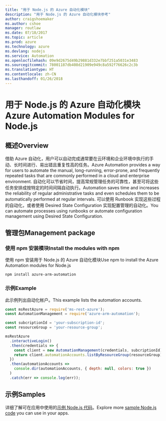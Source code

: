 ```yaml
---
title: "用于 Node.js 的 Azure 自动化模块"
description: "用于 Node.js 的 Azure 自动化模块参考"
author: craigshoemaker
ms.author: cshoe
manager: routlaw
ms.date: 07/18/2017
ms.topic: article
ms.prod: azure
ms.technology: azure
ms.devlang: nodejs
ms.service: Automation
ms.openlocfilehash: 09e9d2675d49b29881d332e7bbf251a5031e3483
ms.sourcegitcommit: 78001187db408d21909e949c8a592f76626c2c3b
ms.translationtype: HT
ms.contentlocale: zh-CN
ms.lasthandoff: 01/26/2018
---
```

# <a name="azure-automation-modules-for-nodejs"></a><span data-ttu-id="1765a-103">用于 Node.js 的 Azure 自动化模块</span><span class="sxs-lookup"><span data-stu-id="1765a-103">Azure Automation Modules for Node.js</span></span>

## <a name="overview"></a><span data-ttu-id="1765a-104">概述</span><span class="sxs-lookup"><span data-stu-id="1765a-104">Overview</span></span>

<span data-ttu-id="1765a-105">借助 Azure 自动化，用户可以自动完成通常要在云环境和企业环境中执行的手动、长时间进行、易出错且重复性高的任务。</span><span class="sxs-lookup"><span data-stu-id="1765a-105">Azure Automation provides a way for users to automate the manual, long-running, error-prone, and frequently repeated tasks that are commonly performed in a cloud and enterprise environment.</span></span> <span data-ttu-id="1765a-106">自动化可以节省时间，提高常规管理任务的可靠性，甚至可将这些任务安排成按特定的时间间隔自动执行。</span><span class="sxs-lookup"><span data-stu-id="1765a-106">Automation saves time and increases the reliability of regular administrative tasks and even schedules them to be automatically performed at regular intervals.</span></span> <span data-ttu-id="1765a-107">可以使用 Runbook 实现这些过程的自动化，或者使用 Desired State Configuration 实现配置管理的自动化。</span><span class="sxs-lookup"><span data-stu-id="1765a-107">You can automate processes using runbooks or automate configuration management using Desired State Configuration.</span></span>

## <a name="management-package"></a><span data-ttu-id="1765a-108">管理包</span><span class="sxs-lookup"><span data-stu-id="1765a-108">Management package</span></span>

### <a name="install-the-modules-with-npm"></a><span data-ttu-id="1765a-109">使用 npm 安装模块</span><span class="sxs-lookup"><span data-stu-id="1765a-109">Install the modules with npm</span></span>

<span data-ttu-id="1765a-110">使用 npm 安装用于 Node.js 的 Azure 自动化模块</span><span class="sxs-lookup"><span data-stu-id="1765a-110">Use npm to install the Azure Automation modules for Node.js</span></span>

```bash
npm install azure-arm-automation
```

### <a name="example"></a><span data-ttu-id="1765a-111">示例</span><span class="sxs-lookup"><span data-stu-id="1765a-111">Example</span></span>

<span data-ttu-id="1765a-112">此示例列出自动化帐户。</span><span class="sxs-lookup"><span data-stu-id="1765a-112">This example lists the automation accounts.</span></span>

```javascript
const msRestAzure = require('ms-rest-azure');
const AutomationManagement = require('azure-arm-automation');

const subcriptionId = 'your-subscription-id';
const resourceGroup = 'your-resource-group';

msRestAzure
  .interactiveLogin()
  .then(credentials => {
    const client = new AutomationManagement(credentials, subcriptionId);
    return client.automationAccounts.listByResourceGroup(resourceGroup);
  })
  .then(automationAccounts =>
    console.dir(automationAccounts, { depth: null, colors: true })
  )
  .catch(err => console.log(err));

```

## <a name="samples"></a><span data-ttu-id="1765a-113">示例</span><span class="sxs-lookup"><span data-stu-id="1765a-113">Samples</span></span>

<span data-ttu-id="1765a-114">详细了解可在应用中使用的[示例 Node.js 代码](https://azure.microsoft.com/resources/samples/?platform=nodejs)。</span><span class="sxs-lookup"><span data-stu-id="1765a-114">Explore more [sample Node.js code](https://azure.microsoft.com/resources/samples/?platform=nodejs) you can use in your apps.</span></span>
